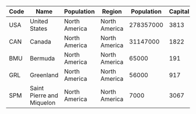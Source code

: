 | Code| Name | Population | Region | Population | Capital | 
| --- | --- | --- | --- | --- | --- |
| USA | United States | North America | North America | 278357000 | 3813 |
| CAN | Canada | North America | North America | 31147000 | 1822 |
| BMU | Bermuda | North America | North America | 65000 | 191 |
| GRL | Greenland | North America | North America | 56000 | 917 |
| SPM | Saint Pierre and Miquelon | North America | North America | 7000 | 3067 |
